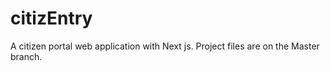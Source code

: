 # citizEntry
A citizen portal web application with Next js. Project files are on the Master branch. 
